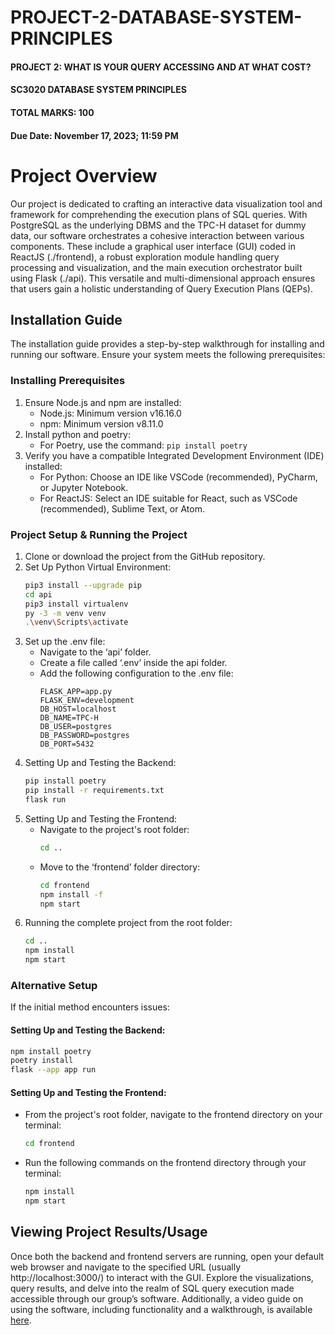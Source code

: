 # PROJECT-2-DATABASE-SYSTEM-PRINCIPLES

#### PROJECT 2: WHAT IS YOUR QUERY ACCESSING AND AT WHAT COST?  
#### SC3020 DATABASE SYSTEM PRINCIPLES 
#### TOTAL MARKS: 100 
#### Due Date: November 17, 2023; 11:59 PM 

# Project Overview
Our project is dedicated to crafting an interactive data visualization tool and framework for comprehending the execution plans of SQL queries. With PostgreSQL as the underlying DBMS and the TPC-H dataset for dummy data, our software orchestrates a cohesive interaction between various components. These include a graphical user interface (GUI) coded in ReactJS (./frontend), a robust exploration module handling query processing and visualization, and the main execution orchestrator built using Flask (./api). This versatile and multi-dimensional approach ensures that users gain a holistic understanding of Query Execution Plans (QEPs).

## Installation Guide
The installation guide provides a step-by-step walkthrough for installing and running our software. Ensure your system meets the following prerequisites:

### Installing Prerequisites
1. Ensure Node.js and npm are installed:
   - Node.js: Minimum version v16.16.0
   - npm: Minimum version v8.11.0
2. Install python and poetry:
   - For Poetry, use the command: `pip install poetry`
3. Verify you have a compatible Integrated Development Environment (IDE) installed:
   - For Python: Choose an IDE like VSCode (recommended), PyCharm, or Jupyter Notebook.
   - For ReactJS: Select an IDE suitable for React, such as VSCode (recommended), Sublime Text, or Atom.

### Project Setup & Running the Project
1. Clone or download the project from the GitHub repository.
2. Set Up Python Virtual Environment:
   ```bash
   pip3 install --upgrade pip
   cd api
   pip3 install virtualenv
   py -3 -m venv venv
   .\venv\Scripts\activate
   ```
3. Set up the .env file:
   - Navigate to the ‘api’ folder.
   - Create a file called ‘.env’ inside the api folder.
   - Add the following configuration to the .env file:
     ```
     FLASK_APP=app.py
     FLASK_ENV=development
     DB_HOST=localhost
     DB_NAME=TPC-H
     DB_USER=postgres
     DB_PASSWORD=postgres
     DB_PORT=5432
     ```
4. Setting Up and Testing the Backend:
   ```bash
   pip install poetry
   pip install -r requirements.txt
   flask run
   ```
5. Setting Up and Testing the Frontend:
   - Navigate to the project's root folder:
     ```bash
     cd ..
     ```
   - Move to the ‘frontend’ folder directory:
     ```bash
     cd frontend
     npm install -f
     npm start
     ```
6. Running the complete project from the root folder:
   ```bash
   cd ..
   npm install
   npm start
   ```

### Alternative Setup
If the initial method encounters issues:

#### Setting Up and Testing the Backend:
```bash
npm install poetry
poetry install
flask --app app run
```

#### Setting Up and Testing the Frontend:
- From the project's root folder, navigate to the frontend directory on your terminal:
  ```bash
  cd frontend
  ```
- Run the following commands on the frontend directory through your terminal:
  ```bash
  npm install
  npm start
  ```

## Viewing Project Results/Usage
Once both the backend and frontend servers are running, open your default web browser and navigate to the specified URL (usually http://localhost:3000/) to interact with the GUI. Explore the visualizations, query results, and delve into the realm of SQL query execution made accessible through our group’s software. Additionally, a video guide on using the software, including functionality and a walkthrough, is available [here](https://youtu.be/ZfDLBhyjvj0).
